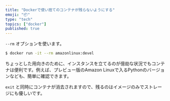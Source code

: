 ```yaml
---
title: "Dockerで使い捨てのコンテナが残らないようにする"
emoji: "📦"
type: "tech"
topics: ["docker"]
published: true
---
```


`--rm` オプションを使います。

```bash
$ docker run -it --rm amazonlinux:devel
```

ちょっとした用向きのために、インスタンスを立てるのが億劫な状況でもコンテナは便利です。例えば、プレビュー版のAmazon Linuxで入るPythonのバージョンなども、簡単に確認できます。

`exit` と同時にコンテナが消去されますので、残るのはイメージのみでストレージにも優しいです。
